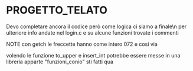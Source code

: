 # PROGETTO_TELATO

Devo completare ancora il codice però come logica ci siamo a finale\n 
per ulteriore info andate nel login.c e su alcune funzioni trovate i commenti

NOTE
con getch le freccette hanno come intero 072 e cosi via

volendo le funzione to_upper e insert_int potrebbe essere messe in una libreria apparte
"funzioni_conio" sti fatti qua
